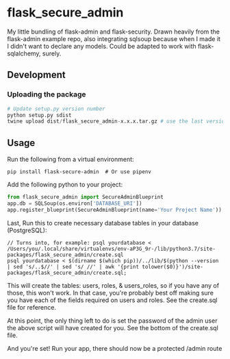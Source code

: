 # flask_secure_admin

My little bundling of flask-admin and flask-security. Drawn heavily from the flask-admin example repo, also integrating sqlsoup because when I made it I didn't want to declare any models. Could be adapted to work with flask-sqlalchemy, surely.

## Development

### Uploading the package

```python
# Update setup.py version number
python setup.py sdist
twine upload dist/flask_secure_admin-x.x.x.tar.gz # use the last version created
```

## Usage

Run the following from a virtual environment:

    pip install flask-secure-admin  # Or use pipenv

Add the following python to your project:

```python
from flask_secure_admin import SecureAdminBlueprint
app.db = SQLSoup(os.environ['DATABASE_URI'])
app.register_blueprint(SecureAdminBlueprint(name='Your Project Name'))
```

Last, Run this to create necessary database tables in your database (PostgreSQL):

    // Turns into, for example: psql yourdatabase < /Users/you/.local/share/virtualenvs/env-aP3G_9r-/lib/python3.7/site-packages/flask_secure_admin/create.sql
    psql yourdatabase < $(dirname $(which pip))/../lib/$(python --version | sed 's/..$//' | sed 's/ //' | awk '{print tolower($0)}')/site-packages/flask_secure_admin/create.sql;    

This will create the tables: users, roles, & users_roles, so if you have any of those, this won't work.
In that case, you're probably best off making sure you have each of the fields required on users and roles.
See the create.sql file for reference.

At this point, the only thing left to do is set the password of the admin user the above script will have
created for you. See the bottom of the create.sql file.

And you're set! Run your app, there should now be a protected /admin route

